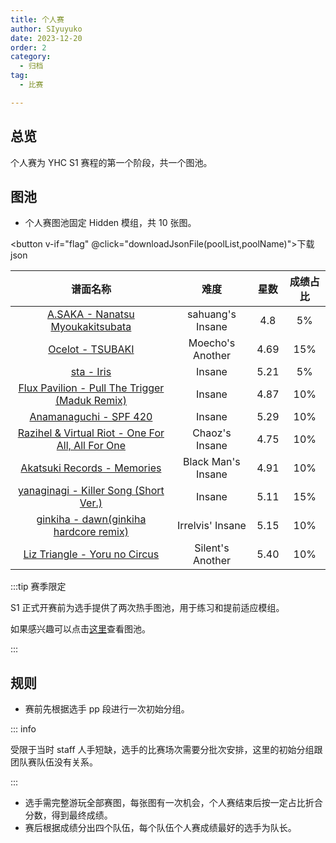 ```yaml
---
title: 个人赛
author: SIyuyuko
date: 2023-12-20
order: 2
category: 
  - 归档
tag: 
  - 比赛

---
```

## 总览

个人赛为 YHC S1 赛程的第一个阶段，共一个图池。

<!-- more -->

## 图池

- 个人赛图池固定 Hidden 模组，共 10 张图。

<Mappool :mapData="poolList.pool1"></Mappool>

<button v-if="flag" @click="downloadJsonFile(poolList,poolName)">下载json</button>

<!-- !gp #YHC S1 个人赛# HD 3292536 859001 255163 2657902 284762 671745 1964522 139634 457774 2259769 -->

|                                                谱面名称                                                |        难度        | 星数 | 成绩占比 |
| :----------------------------------------------------------------------------------------------------: | :----------------: | :--: | :------: |
|          [A.SAKA - Nanatsu Myoukakitsubata](https://osu.ppy.sh/beatmapsets/1598631#osu/3292536)          |  sahuang's Insane  | 4.8 |    5%    |
|                   [Ocelot - TSUBAKI](https://osu.ppy.sh/beatmapsets/364574#osu/859001)                   |  Moecho's Another  | 4.69 |   15%   |
|                       [sta - Iris](https://osu.ppy.sh/beatmapsets/94917#osu/255163)                       |       Insane       | 5.21 |    5%    |
|   [Flux Pavilion - Pull The Trigger (Maduk Remix)](https://osu.ppy.sh/beatmapsets/1279136#osu/2657902)   |       Insane       | 4.87 |   10%   |
|                [Anamanaguchi - SPF 420](https://osu.ppy.sh/beatmapsets/109024#osu/284762)                |       Insane       | 5.29 |   10%   |
| [Razihel &amp; Virtual Riot - One For All, All For One](https://osu.ppy.sh/beatmapsets/275655#osu/671745) |   Chaoz's Insane   | 4.75 |   10%   |
|             [Akatsuki Records - Memories](https://osu.ppy.sh/beatmapsets/933447#osu/1964522)             | Black Man's Insane | 4.91 |   10%   |
|         [yanaginagi - Killer Song (Short Ver.)](https://osu.ppy.sh/beatmapsets/43003#osu/139634)         |       Insane       | 5.11 |   15%   |
|        [ginkiha - dawn(ginkiha hardcore remix)](https://osu.ppy.sh/beatmapsets/180721#osu/457774)        |  Irrelvis' Insane  | 5.15 |   10%   |
|            [Liz Triangle - Yoru no Circus](https://osu.ppy.sh/beatmapsets/932457#osu/2259769)            |  Silent's Another  | 5.40 |   10%   |

:::tip 赛季限定

S1 正式开赛前为选手提供了两次热手图池，用于练习和提前适应模组。

如果感兴趣可以点击[这里](https://docs.qq.com/sheet/DUnZaR3dxeWhDVWVO?tab=BB08J2)查看图池。

:::

## 规则

- 赛前先根据选手 pp 段进行一次初始分组。

::: info

受限于当时 staff 人手短缺，选手的比赛场次需要分批次安排，这里的初始分组跟团队赛队伍没有关系。

:::

- 选手需完整游玩全部赛图，每张图有一次机会，个人赛结束后按一定占比折合分数，得到最终成绩。
- 赛后根据成绩分出四个队伍，每个队伍个人赛成绩最好的选手为队长。

<script setup>
import { ref,onBeforeMount } from 'vue';
import Mappool from '@mapPool';
import { loadJson,downloadJsonFile } from '@mappoolUtil';
let poolList=ref({
  pool1:{
    sets:[],
    data:[],
    status:{
      isLoading:true,
      title:"YHC S1 个人赛图池",
    },
    src:"HD 3292536 859001 255163 2657902 284762 671745 1964522 139634 457774 2259769",
  },
});
let poolName="s1solomappool";
let filepath = `../js/mappool/${poolName}.json`;
let flag=ref(false);

onBeforeMount(()=>{
  // Json文件存在时显式赋值poolList，否则直接调用方法
  poolList.value = loadJson(poolList,filepath,poolName,flag);
});
</script>
<style lang="scss" scoped>
:deep(.pool-body .pool-content .map-panel.last){
   margin: 0;
  }
</style>
